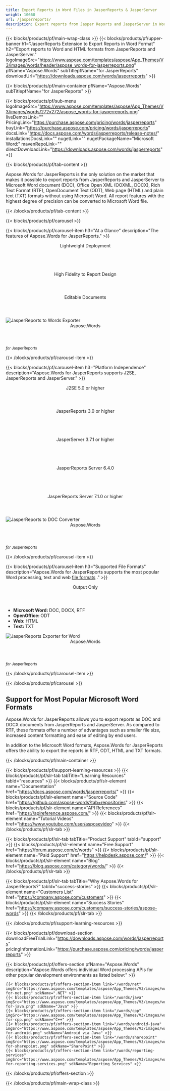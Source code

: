 ```yaml
---
title: Export Reports in Word Files in JasperReports & JasperServer 
weight: 10660
url: /jasperreports/ 
description: Export reports from Jasper Reports and JasperServer in Word DOC Office Open XML OOXML DOCX RTF ODT HTML MHTML and TXT formats
---
```


{{< blocks/products/pf/main-wrap-class >}}
{{< blocks/products/pf/upper-banner h1="JasperReports Extension to Export Reports in Word Format" h2="Export reports to Word and HTML formats from JasperReports and JasperServer." logoImageSrc="https://www.aspose.com/templates/aspose/App_Themes/V3/images/words/header/aspose_words-for-jasperreports.png" pfName="Aspose.Words" subTitlepfName="for JasperReports" downloadUrl="https://downloads.aspose.com/words/jasperreports" >}}

{{< blocks/products/pf/main-container pfName="Aspose.Words" subTitlepfName="for JasperReports" >}}

{{< blocks/products/pf/sub-menu logoImageSrc="https://www.aspose.com/templates/aspose/App_Themes/V3/images/words/272x272/aspose_words-for-jasperreports.png" liveDemosLink="" PricingLink="https://purchase.aspose.com/pricing/words/jasperreports" buyLink="https://purchase.aspose.com/pricing/words/jasperreports" docsLink="https://docs.aspose.com/words/jasperreports/release-notes/" installationsDocsLink="" nugetLink="" nugetPackageName="Microsoft Word:" mavenRepoLink="" directDownloadLink="https://downloads.aspose.com/words/jasperreports" >}}

{{< blocks/products/pf/tab-content >}}
<p>
 Aspose.Words for JasperReports is the only solution on the market that makes it possible to export reports from JasperReports and JasperServer to Microsoft Word document (DOC), Office Open XML (OOXML, DOCX), Rich Text Format (RTF), OpenDocument Text (ODT), Web page (HTML) and plain text (TXT) formats without using Microsoft Word. All report features with the highest degree of precision can be converted to Microsoft Word file.
</p>

{{< /blocks/products/pf/tab-content >}}

<!--Diagrams Start-->
{{< blocks/products/pf/carousel >}}

{{< blocks/products/pf/carousel-item h3="At a Glance" description="The features of Aspose.Words for JasperReports." >}}
<div class="diagram1 d1-jasper">
 <div class="d1-row">
  <div class="d1-col d1-left">
   <header>
    <i class="fa fa-cog">
    </i>
    Lightweight Deployment
   </header>
   <br/>
   <header>
    <i class="fa fa-table">
    </i>
    High Fidelity to Report Design
   </header>
  </div>
  <!--/left-->
  <div class="d1-col d1-right">
   <header>
    <i class="fa fa-pencil-square-o">
    </i>
    Editable Documents
   </header>
  </div>
  <!--/right-->
 </div>
 <!--/row-->
 <div class="d1-logo">
  <img alt="JasperReports to Words Exporter" class="lazyloaded" src="https://www.aspose.com/templates/aspose/App_Themes/V3/images/words/272x272/aspose_words-for-jasperreports.png"/>
  <header>
   Aspose.Words
  </header>
  <footer>
   <small>
    <em>
     for
    </em>
    JasperReports
   </small>
  </footer>
 </div>
 <!--/logo-->
</div>

{{< /blocks/products/pf/carousel-item >}}

{{< blocks/products/pf/carousel-item h3="Platform Independence" description="Aspose.Words for JasperReports supports J2SE, JasperReports and JasperServer." >}}
<div class="diagram1 d1-jasper">
 <div class="d1-row">
  <div class="d1-col d1-left">
   <header style="padding-left: 0px;">
    <i class="fa fa-cubes">
    </i>
    J2SE 5.0 or higher
   </header>
  </div>
  <!--/left-->
  <div class="d1-col d1-right">
   <header style="padding-left: 0px;">
    <i class="fa fa-cubes">
    </i>
    JasperReports 3.0 or higher
   </header>
   <br/>
   <header style="padding-left: 0px;">
    <i class="fa fa-cubes">
    </i>
    JasperServer 3.7.1 or higher
   </header>
   <br/>
   <header style="padding-left: 0px;">
    <i class="fa fa-cubes">
    </i>
    JasperReports Server 6.4.0
   </header>
   <br/>
   <header style="padding-left: 0px;">
    <i class="fa fa-cubes">
    </i>
    JasperReports Server 7.1.0 or higher
   </header>
  </div>
  <!--/right-->
 </div>
 <!--/row-->
 <div class="d1-logo">
  <img alt="JasperReports to DOC Converter" class="lazyloaded" src="https://www.aspose.com/templates/aspose/App_Themes/V3/images/words/272x272/aspose_words-for-jasperreports.png"/>
  <header>
   Aspose.Words
  </header>
  <footer>
   <small>
    <em>
     for
    </em>
    JasperReports
   </small>
  </footer>
 </div>
 <!--/logo-->
</div>

{{< /blocks/products/pf/carousel-item >}}

{{< blocks/products/pf/carousel-item h3="Supported File Formats" description="Aspose.Words for JasperReports supports the most popular Word processing, text and web [file formats](https://docs.aspose.com/words/jasperreports/supported-document-formats/)  ." >}}
<div class="diagram1 d2 d1-jasper">
 <div class="d1-row">
  <div class="d1-col d1-left">
  </div>
  <!--/left-->
  <div class="d1-col d1-right">
   <header>
    <i class="fa fa-mail-forward">
    </i>
    Output Only
   </header>
   <ul>
    <li>
     <b>
      Microsoft Word:
     </b>
     DOC, DOCX, RTF
    </li>
    <li>
     <b>
      OpenOffice:
     </b>
     ODT
    </li>
    <li>
     <b>
      Web:
     </b>
     HTML
    </li>
    <li>
     <b>
      Text:
     </b>
     TXT
    </li>
   </ul>
  </div>
  <!--/right-->
 </div>
 <!--/row-->
 <div class="d1-logo">
  <img alt="JasperReports Exporter for Word" class="lazyloaded" src="https://www.aspose.com/templates/aspose/App_Themes/V3/images/words/272x272/aspose_words-for-jasperreports.png"/>
  <header>
   Aspose.Words
  </header>
  <footer>
   <small>
    <em>
     for
    </em>
    JasperReports
   </small>
  </footer>
 </div>
 <!--/logo-->
</div>

{{< /blocks/products/pf/carousel-item >}}

{{< /blocks/products/pf/carousel >}}
<!--Diagrams End-->

<!--Feature-section Start-->
<div class="container-fluid features-section bg-gray singleproduct">
 <a class="anchor" id="features" name="features">
 </a>
 <div class="row">
  <div class="container">
   <div class="col-lg-12">
    <h2 class="h2title">
     Support for Most Popular Microsoft Word Formats
    </h2>
    <p>
     Aspose.Words for JasperReports allows you to export reports as DOC and DOCX documents from JasperReports and JasperServer. As compared to RTF, these formats offer a number of advantages such as smaller file size, increased content formatting and ease of editing by end users.
    </p>
    <p>
     In addition to the Microsoft Word formats, Aspose.Words for JasperReports offers the ability to export the reports in RTF, ODT, HTML and TXT formats.
    </p>
   </div>
   <!--

<div class="col-lg-12">

<h2 class="h2title">Easy & Lightweight Deployment</h2>

<p>Aspose.Words for JasperReports is written purely in Java and is provided as a single JAR file that can easily be deployed on machines running JasperReports or JasperServer. To install Aspose.Words for JasperReports - simply copy the JAR file to the correct folder. In order to integrate with JasperServer, you additional need to edit a JasperServer configuration file.</p>

</div>

-->
   <div class="col-lg-12">
    <h2 class="h2title">
     High Fidelity, Identical to Report Design
    </h2>
    <p>
     Aspose.Words for JasperReports exports the reports to Microsoft Word documents in such a way that the result appear identical to the original report design as produced by the built-in JasperReports report designer. All report features are converted to the highest degree of precision to make Microsoft Word documents look as close to the original design as possible.
    </p>
   </div>
   <div class="col-lg-12">
    <h2 class="h2title">
     Editable Word Documents
    </h2>
    <p>
     Aspose.Words for JasperReports exports flow layout documents. This means documents consist of "
     <strong>
      normal
     </strong>
     " paragraphs, tables and images that are easy to further edit in Microsoft Word, if necessary. The built in JasperReports RTF exporter produces documents consisting of positioned text frames, that makes editing by end users a less intuitive task.
    </p>
   </div>
   <div class="col-lg-12">
    <h2 class="h2title">
     Microsoft Word Automation - Not Needed
    </h2>
    <p>
     Aspose.Words for JasperReports is built using managed code that never needs Microsoft Word to be installed on the machine to work with Word document formats. It is a perfect Microsoft Word automation alternative in terms of supported features, security, stability, scalability, speed and price.
    </p>
   </div>
  </div>
 </div>
</div>
<!--Feature-section End-->

{{< /blocks/products/pf/main-container >}}


{{< blocks/products/pf/support-learning-resources >}}
{{< blocks/products/pf/slr-tab tabTitle="Learning Resources" tabId="resources" >}}
{{< blocks/products/pf/slr-element name="Documentation" href="https://docs.aspose.com/words/jasperreports/" >}}
{{< blocks/products/pf/slr-element name="Source Code" href="https://github.com/aspose-words?tab=repositories" >}}
{{< blocks/products/pf/slr-element name="API References" href="https://apireference.aspose.com/" >}}
{{< blocks/products/pf/slr-element name="Tutorial Videos" href="https://www.youtube.com/user/asposevideo" >}}
{{< /blocks/products/pf/slr-tab >}}

{{< blocks/products/pf/slr-tab tabTitle="Product Support" tabId="support" >}}
{{< blocks/products/pf/slr-element name="Free Support" href="https://forum.aspose.com/c/words" >}}
{{< blocks/products/pf/slr-element name="Paid Support" href="https://helpdesk.aspose.com/" >}}
{{< blocks/products/pf/slr-element name="Blog" href="https://blog.aspose.com/category/words/" >}}
{{< /blocks/products/pf/slr-tab >}}

{{< blocks/products/pf/slr-tab tabTitle="Why Aspose.Words for JasperReports?" tabId="success-stories" >}}
{{< blocks/products/pf/slr-element name="Customers List" href="https://company.aspose.com/customers" >}}
{{< blocks/products/pf/slr-element name="Success Stories" href="https://company.aspose.com/customers/success-stories/aspose-words" >}}
{{< /blocks/products/pf/slr-tab >}}

{{< /blocks/products/pf/support-learning-resources >}}

{{< blocks/products/pf/download-section downloadFreeTrialLink="https://downloads.aspose.com/words/jasperreports" pricingInformationLink="https://purchase.aspose.com/pricing/words/jasperreports" >}}

{{< blocks/products/pf/offers-section pfName="Aspose.Words" description="Aspose.Words offers individual Word processing APIs for other popular development environments as listed below:" >}}

    {{< blocks/products/pf/offers-section-item link="/words/net" imgSrc="https://www.aspose.com/templates/aspose/App_Themes/V3/images/words/272x272/aspose_words-for-net.png" sdkName=".NET" >}}
    {{< blocks/products/pf/offers-section-item link="/words/java" imgSrc="https://www.aspose.com/templates/aspose/App_Themes/V3/images/words/272x272/aspose_words-for-java.png" sdkName="Java" >}}
    {{< blocks/products/pf/offers-section-item link="/words/cpp" imgSrc="https://www.aspose.com/templates/aspose/App_Themes/V3/images/words/272x272/aspose_words-for-cpp.png" sdkName="C++" >}}
    {{< blocks/products/pf/offers-section-item link="/words/android-java" imgSrc="https://www.aspose.com/templates/aspose/App_Themes/V3/images/words/272x272/aspose_words-for-android.png" sdkName="Android via Java" >}}
    {{< blocks/products/pf/offers-section-item link="/words/sharepoint" imgSrc="https://www.aspose.com/templates/aspose/App_Themes/V3/images/words/272x272/aspose_words-for-sharepoint.png" sdkName="SharePoint" >}}
    {{< blocks/products/pf/offers-section-item link="/words/reporting-services" imgSrc="https://www.aspose.com/templates/aspose/App_Themes/V3/images/words/272x272/aspose_words-for-reporting-services.png" sdkName="Reporting Services" >}}

{{< /blocks/products/pf/offers-section >}}

{{< /blocks/products/pf/main-wrap-class >}}